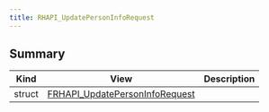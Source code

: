 ```yaml
---
title: RHAPI_UpdatePersonInfoRequest
---
```


## Summary
| Kind | View | Description |
|------|------|-------------|
|struct|[FRHAPI_UpdatePersonInfoRequest](/unreal-plugins/all/structfrhapi__updatepersoninforequest/#structFRHAPI__UpdatePersonInfoRequest)||
